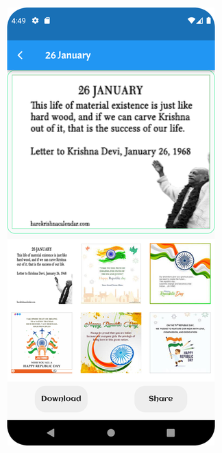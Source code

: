 <p>
  <img src="https://github.com/urvashi6065/FestivalPostApp_Project/blob/main/5.png" heigth="100"/>
</p>
